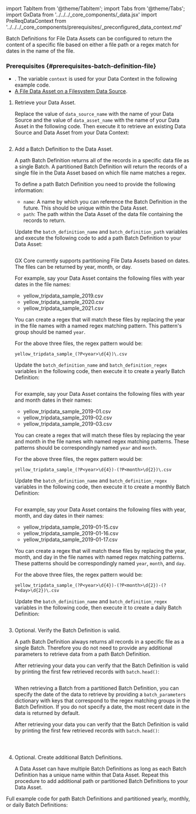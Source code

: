 import TabItem from '@theme/TabItem';
import Tabs from '@theme/Tabs';
import GxData from '../../../_core_components/_data.jsx'
import PreReqDataContext from '../../../_core_components/prerequisites/_preconfigured_data_context.md'

Batch Definitions for File Data Assets can be configured to return the content of a specific file based on either a file path or a regex match for dates in the name of the file.

### Prerequisites {#prerequisites-batch-definition-file}
- <PreReqDataContext/>.  The variable `context` is used for your Data Context in the following example code.
- [A File Data Asset on a Filesystem Data Source](#create-a-data-asset).

<Tabs>

<TabItem value="instructions" label="Instructions">

1. Retrieve your Data Asset.

   Replace the value of `data_source_name` with the name of your Data Source and the value of `data_asset_name` with the name of your Data Asset in the following code.  Then execute it to retrieve an existing Data Source and Data Asset from your Data Context:

   ```python title="Python" name="docs/docusaurus/docs/core/connect_to_data/filesystem_data/_create_a_batch_definition/_examples/_file_path.py - retrieve Data Asset"
   ```

2. Add a Batch Definition to the Data Asset.

   A path Batch Definition returns all of the records in a specific data file as a single Batch.  A partitioned Batch Definition will return the records of a single file in the Data Asset based on which file name matches a regex.

   <Tabs queryString="batch_definition" groupId="batch_definition" defaultValue='path'>

   <TabItem value="path" label="Path">
   
   To define a path Batch Definition you need to provide the following information:

   - `name`: A name by which you can reference the Batch Definition in the future.  This should be unique within the Data Asset.
   - `path`: The path within the Data Asset of the data file containing the records to return.
 
   Update the `batch_definition_name` and `batch_definition_path` variables and execute the following code to add a path Batch Definition to your Data Asset:

   ```python title="Python" name="docs/docusaurus/docs/core/connect_to_data/filesystem_data/_create_a_batch_definition/_examples/_file_path.py - add Batch Definition"
   ```

   </TabItem>

   <TabItem value="partitioned" label="Partitioned">
   
   GX Core currently supports partitioning File Data Assets based on dates.  The files can be returned by year, month, or day.

   <Tabs queryString="partition_type" groupId="partition_type" defaultValue='yearly'>
   
   <TabItem value="yearly" label="Yearly">
   
   For example, say your Data Asset contains the following files with year dates in the file names:

   - yellow_tripdata_sample_2019.csv
   - yellow_tripdata_sample_2020.csv
   - yellow_tripdata_sample_2021.csv

   You can create a regex that will match these files by replacing the year in the file names with a named regex matching pattern.  This pattern's group should be named `year`.

   For the above three files, the regex pattern would be:

   ```regexp title="Regular Expression"
   yellow_tripdata_sample_(?P<year>\d{4})\.csv
   ```

   Update the `batch_definition_name` and `batch_definition_regex` variables in the following code, then execute it to create a yearly Batch Definition:

   ```python title="Python" name="docs/docusaurus/docs/core/connect_to_data/filesystem_data/_create_a_batch_definition/_examples/_file_partitioned_yearly.py - add Batch Definition"
   ```

   </TabItem>

   <TabItem value="monthly" label="Monthly">
   
   For example, say your Data Asset contains the following files with year and month dates in their names:

   - yellow_tripdata_sample_2019-01.csv
   - yellow_tripdata_sample_2019-02.csv
   - yellow_tripdata_sample_2019-03.csv

   You can create a regex that will match these files by replacing the year and month in the file names with named regex matching patterns.  These patterns should be correspondingly named `year` and `month`.

   For the above three files, the regex pattern would be:

   ```regexp title="Regular Expression"
   yellow_tripdata_sample_(?P<year>\d{4})-(?P<month>\d{2})\.csv
   ```

   Update the `batch_definition_name` and `batch_definition_regex` variables in the following code, then execute it to create a monthly Batch Definition:

   ```python title="Python" name="docs/docusaurus/docs/core/connect_to_data/filesystem_data/_create_a_batch_definition/_examples/_file_partitioned_monthly.py - add Batch Definition"
   ```

   </TabItem>

   <TabItem value="daily" label="Daily">
   
   For example, say your Data Asset contains the following files with year, month, and day dates in their names:

   - yellow_tripdata_sample_2019-01-15.csv
   - yellow_tripdata_sample_2019-01-16.csv
   - yellow_tripdata_sample_2019-01-17.csv

   You can create a regex that will match these files by replacing the year, month, and day in the file names with named regex matching patterns.  These patterns should be correspondingly named `year`, `month`, and `day`.

   For the above three files, the regex pattern would be:

   ```regexp title="Regular Expression"
   yellow_tripdata_sample_(?P<year>\d{4})-(?P<month>\d{2})-(?P<day>\d{2})\.csv
   ```

   Update the `batch_definition_name` and `batch_definition_regex` variables in the following code, then execute it to create a daily Batch Definition:

   ```python  title="Python" name="docs/docusaurus/docs/core/connect_to_data/filesystem_data/_create_a_batch_definition/_examples/_file_partitioned_daily.py - add Batch Definition"
   ```

   </TabItem>

   </Tabs>

   </TabItem>

   </Tabs>
   
4. Optional. Verify the Batch Definition is valid.
   

   <Tabs className="hidden" queryString="batch_definition" groupId="batch_definition" defaultValue='path'>

   <TabItem value="path" label="Path">

   A path Batch Definition always returns all records in a specific file as a single Batch.  Therefore you do not need to provide any additional parameters to retrieve data from a path Batch Definition.
   
   After retrieving your data you can verify that the Batch Definition is valid by printing the first few retrieved records with `batch.head()`:

   ```python title="Python" name="docs/docusaurus/docs/core/connect_to_data/filesystem_data/_create_a_batch_definition/_examples/_file_path.py - retrieve Batch and verify"
   ```

   </TabItem>

   <TabItem value="partitioned" label="Partitioned">

   When retrieving a Batch from a partitioned Batch Definition, you can specify the date of the data to retrieve by providing a `batch_parameters` dictionary with keys that correspond to the regex matching groups in the Batch Definition.  If you do not specify a date, the most recent date in the data is returned by default.

   After retrieving your data you can verify that the Batch Definition is valid by printing the first few retrieved records with `batch.head()`:

   <Tabs queryString="partition_type" groupId="partition_type" defaultValue='yearly'>
   
   <TabItem value="yearly" label="Yearly">

    ```python title="Python" name="docs/docusaurus/docs/core/connect_to_data/filesystem_data/_create_a_batch_definition/_examples/_file_partitioned_yearly.py - retrieve Batch and verify"
   ```

   </TabItem>

   <TabItem value="monthly" label="Monthly">

    ```python title="Python" name="docs/docusaurus/docs/core/connect_to_data/filesystem_data/_create_a_batch_definition/_examples/_file_partitioned_monthly.py - retrieve Batch and verify"
   ```

   </TabItem>

   <TabItem value="daily" label="Daily">
  
    ```python title="Python" name="docs/docusaurus/docs/core/connect_to_data/filesystem_data/_create_a_batch_definition/_examples/_file_partitioned_daily.py - retrieve Batch and verify"
   ```

   </TabItem>

   </Tabs>
  
   </TabItem>

   </Tabs>

5. Optional. Create additional Batch Definitions.

   A Data Asset can have multiple Batch Definitions as long as each Batch Definition has a unique name within that Data Asset. Repeat this procedure to add additional path or partitioned Batch Definitions to your Data Asset.

</TabItem>

<TabItem value="sample_code" label="Sample code">

Full example code for path Batch Definitions and partitioned yearly, monthly, or daily Batch Definitions:

<Tabs queryString="batch" groupId="batch" defaultValue='path'>

<TabItem value="path" label="Path">

```python title="Full sample code" name="docs/docusaurus/docs/core/connect_to_data/filesystem_data/_create_a_batch_definition/_examples/_file_path.py - full_example"
```

</TabItem>

<TabItem value="yearly" label="Yearly">

```python title="Full sample code" name="docs/docusaurus/docs/core/connect_to_data/filesystem_data/_create_a_batch_definition/_examples/_file_partitioned_yearly.py - full_example"
```

</TabItem>

<TabItem value="monthly" label="Monthly">

```python title="Full sample code" name="docs/docusaurus/docs/core/connect_to_data/filesystem_data/_create_a_batch_definition/_examples/_file_partitioned_monthly.py - full_example"
```

</TabItem>

<TabItem value="daily" label="Daily">

```python title="Full sample code" name="docs/docusaurus/docs/core/connect_to_data/filesystem_data/_create_a_batch_definition/_examples/_file_partitioned_daily.py - full_example"
```

</TabItem>

</Tabs>

</TabItem>

</Tabs>